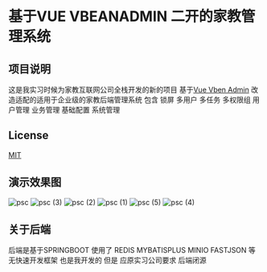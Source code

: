 # 基于VUE VBEANADMIN 二开的家教管理系统

## 项目说明
这是我实习时候为家教互联网公司全栈开发的新的项目
基于[Vue Vben Admin](https://github.com/anncwb/vue-vben-admin/) 改造适配的适用于企业级的家教后端管理系统
包含
锁屏  多用户 多任务 多权限组 
用户管理 业务管理 基础配置 系统管理 

## License
[MIT](./LICENSE)


## 演示效果图
![psc](https://github.com/user-attachments/assets/0e9066ed-56b3-42f2-9a74-74f92d672e76)
![psc (3)](https://github.com/user-attachments/assets/aefba251-7dee-49eb-ace7-9d746507a953)
![psc (2)](https://github.com/user-attachments/assets/054e6d13-09ba-4ca6-816c-2588da4b2803)
![psc (1)](https://github.com/user-attachments/assets/3b66d909-9b2e-4da9-8d92-85fa1550cc49)
![psc (5)](https://github.com/user-attachments/assets/957b5b30-438f-4b27-9ee0-a2843b4cda96)
![psc (4)](https://github.com/user-attachments/assets/e8e28467-0399-44bf-85be-5216e9fc6716)

## 关于后端
后端是基于SPRINGBOOT 使用了 REDIS MYBATISPLUS MINIO FASTJSON 等
无快速开发框架
也是我开发的 
但是 应原实习公司要求 后端闭源
